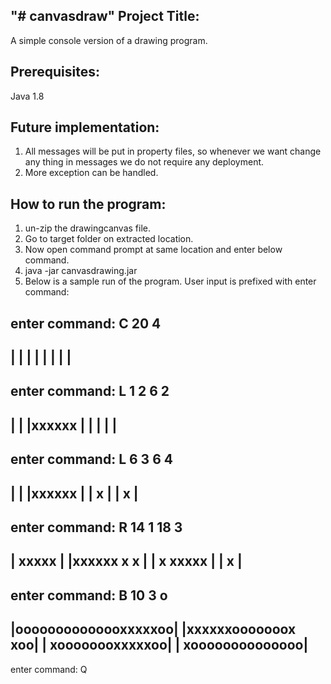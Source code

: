 "# canvasdraw" 
Project Title:
------------------------------------------------
A simple console version of a drawing program.

Prerequisites:
------------------------------------------------
Java 1.8

Future implementation:
------------------------------------------------
1) All messages will be put in property files, so whenever we want change any thing in messages we do not require any deployment.
2) More exception can be handled.


How to run the program:
------------------------------------------------
1) un-zip the drawingcanvas file.
2) Go to target folder on extracted location.
3) Now open command prompt at same location and enter below command.
4) java -jar canvasdrawing.jar
5) Below is a sample run of the program. User input is prefixed with enter command:

enter command: C 20 4
----------------------
|                    |
|                    |
|                    |
|                    |
----------------------

enter command: L 1 2 6 2
----------------------
|                    |
|xxxxxx              |
|                    |
|                    |
----------------------

enter command: L 6 3 6 4
----------------------
|                    |
|xxxxxx              |
|     x              |
|     x              |
----------------------

enter command: R 14 1 18 3
----------------------
|             xxxxx  |
|xxxxxx       x   x  |
|     x       xxxxx  |
|     x              |
----------------------

enter command: B 10 3 o
----------------------
|oooooooooooooxxxxxoo|
|xxxxxxooooooox   xoo|
|     xoooooooxxxxxoo|
|     xoooooooooooooo|
----------------------

enter command: Q

